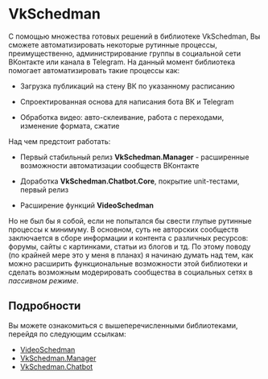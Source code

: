# VkSchedman

С помощью множества готовых решений в библиотеке VkSchedman, Вы сможете автоматизировать некоторые рутинные процессы, преимущественно, администрирование группы в социальной сети ВКонтакте или канала в Telegram. На данный момент библиотека помогает автоматизировать такие процессы как:

- Загрузка публикаций на стену ВК по указанному расписанию

- Спроектированная основа для написания бота ВК и Telegram

- Обработка видео: авто-склеивание, работа с переходами, изменение формата, сжатие

Над чем предстоит работать:

- Первый стабильный релиз **VkSchedman.Manager** - расширенные возможности автоматизации сообществ ВКонтакте

- Доработка **VkSchedman.Chatbot.Core**, покрытие unit-тестами, первый релиз

- Расширение функций **VideoSchedman**

Но не был бы я собой, если не попытался бы свести глупые рутинные процессы к минимуму. В основном, суть не авторских сообществ заключается в сборе информации и контента с различных ресурсов: форумы, сайты с картинками, статьи из блогов и тд. По этому поводу (по крайней мере это у меня в планах) я начинаю думать над тем, как можно расширить функциональные возможности этой библиотеки и сделать возможным модерировать сообщества в социальных сетях в *пассивном режиме*.

## Подробности

Вы можете ознакомиться с вышеперечисленными библиотеками, перейдя по следующим ссылкам:

* [VideoSchedman](https://github.com/Sparrow1488/VkSchedman/tree/master/src/VideoSchedman)
* [VkSchedman.Manager](https://github.com/Sparrow1488/VkSchedman/tree/master/src/ScheduleVkManager)
* [VkSchedman.Chatbot](https://github.com/Sparrow1488/VkSchedman/tree/master/src/ScheduleVkManager.ChatBot.Development.V1)

